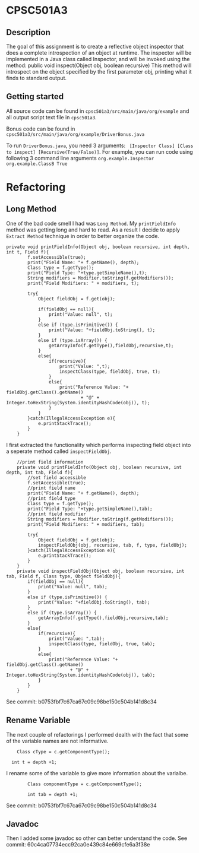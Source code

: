 # CPSC501A3

## Description
The goal of this assignment is to create a reflective object inspector that does a complete introspection of an object at runtime. The inspector will be implemented in a Java class called Inspector, and will be invoked using the method:
public void inspect(Object obj, boolean recursive)
This method will introspect on the object specified by the first parameter obj, printing what it
finds to standard output. 

## Getting started
All source code can be found in `cpsc501a3/src/main/java/org/example` and all output script text file in `cpsc501a3`.

Bonus code can be found in `cpsc501a3/src/main/java/org/example/DriverBonus.java`

To run `DriverBonus.java`, you need 3 arguments: ` [Inspector Class] [Class to inspect] [Recursive(True/False)]`. For example, you can run code using following 3 command line arguments `org.example.Inspector org.example.ClassB True`


# Refactoring

## Long Method
One of the bad code smell I had was `Long Method`. My `printFieldInfo` method was getting long and hard to read. As a result I decide to apply `Extract Method` technique in order to better organize the code. 
```
private void printFieldInfo(Object obj, boolean recursive, int depth, int t, Field f){
        f.setAccessible(true);
        print("Field Name: "+ f.getName(), depth);
        Class type = f.getType();
        print("Field Type: "+type.getSimpleName(),t);
        String modifiers = Modifier.toString(f.getModifiers());
        print("Field Modifiers: " + modifiers, t);

        try{
            Object fieldObj = f.get(obj);

            if(fieldObj == null){
                print("Value: null", t);
            }
            else if (type.isPrimitive()) {
                print("Value: "+fieldObj.toString(), t);
            }
            else if (type.isArray()) {
                getArrayInfo(f.getType(),fieldObj,recursive,t);
            }
            else{
                if(recursive){
                    print("Value: ",t);
                    inspectClass(type, fieldObj, true, t);
                }
                else{
                    print("Reference Value: "+ fieldObj.getClass().getName()
                            + "@" + Integer.toHexString(System.identityHashCode(obj)), t);
                }
            }
        }catch(IllegalAccessException e){
            e.printStackTrace();
        }
    }
```

I first extracted the functionality which performs inspecting field object into a seperate method called `inspectFieldObj`.

```
    //print field information
    private void printFieldInfo(Object obj, boolean recursive, int depth, int tab, Field f){
        //set field accessible
        f.setAccessible(true);
        //print field name
        print("Field Name: "+ f.getName(), depth);
        //print field type
        Class type = f.getType();
        print("Field Type: "+type.getSimpleName(),tab);
        //print field modifier
        String modifiers = Modifier.toString(f.getModifiers());
        print("Field Modifiers: " + modifiers, tab);

        try{
            Object fieldObj = f.get(obj);
            inspectFieldObj(obj, recursive, tab, f, type, fieldObj);
        }catch(IllegalAccessException e){
            e.printStackTrace();
        }
    }
    private void inspectFieldObj(Object obj, boolean recursive, int tab, Field f, Class type, Object fieldObj){
        if(fieldObj == null){
            print("Value: null", tab);
        }
        else if (type.isPrimitive()) {
            print("Value: "+fieldObj.toString(), tab);
        }
        else if (type.isArray()) {
            getArrayInfo(f.getType(),fieldObj,recursive,tab);
        }
        else{
            if(recursive){
                print("Value: ",tab);
                inspectClass(type, fieldObj, true, tab);
            }
            else{
                print("Reference Value: "+ fieldObj.getClass().getName()
                        + "@" + Integer.toHexString(System.identityHashCode(obj)), tab);
            }
        }
    }
```
See commit: b0753fbf7c67ca67c09c98be150c504b141d8c34


## Rename Variable
The next couple of refactorings I performed dealth with the fact that some of the variable names are not informative.
```
    Class cType = c.getComponentType();

```
```
  int t = depth +1;
```
I rename some of the variable to give more information about the varialbe.
```
        Class componentType = c.getComponentType();

```
```
        int tab = depth +1;
```
See commit: b0753fbf7c67ca67c09c98be150c504b141d8c34

## Javadoc
Then I added some javadoc so other can better understand the code.
See commit: 60c4ca07734ecc92ca0e439c84e669cfe6a3f38e









